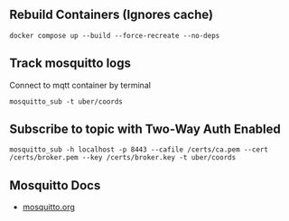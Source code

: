 ## Rebuild Containers (Ignores cache)

```
docker compose up --build --force-recreate --no-deps
```

## Track mosquitto logs
Connect to mqtt container by terminal
```
mosquitto_sub -t uber/coords
```

## Subscribe to topic with Two-Way Auth Enabled
```
mosquitto_sub -h localhost -p 8443 --cafile /certs/ca.pem --cert /certs/broker.pem --key /certs/broker.key -t uber/coords
```

## Mosquitto Docs

- [mosquitto.org](https://mosquitto.org/man/mosquitto-conf-5.html)